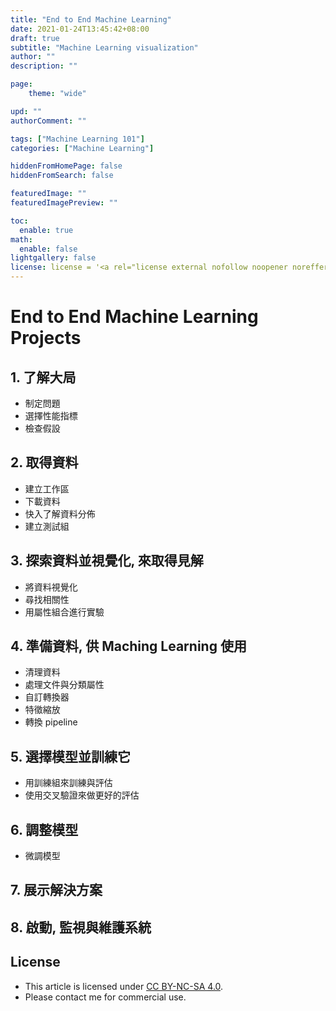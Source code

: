 ```yaml
---
title: "End to End Machine Learning"
date: 2021-01-24T13:45:42+08:00
draft: true
subtitle: "Machine Learning visualization"
author: ""
description: ""

page:
    theme: "wide"

upd: ""
authorComment: ""

tags: ["Machine Learning 101"]
categories: ["Machine Learning"]

hiddenFromHomePage: false
hiddenFromSearch: false

featuredImage: ""
featuredImagePreview: ""

toc:
  enable: true
math:
  enable: false
lightgallery: false
license: license = '<a rel="license external nofollow noopener noreffer" href="https://creativecommons.org/licenses/by-nc/4.0/" target="_blank">CC BY-NC 4.0</a>
---
```


# End to End Machine Learning Projects

## 1. 了解大局

- 制定問題
- 選擇性能指標
- 檢查假設

## 2. 取得資料

- 建立工作區
- 下載資料
- 快入了解資料分佈
- 建立測試組
  
## 3. 探索資料並視覺化, 來取得見解

- 將資料視覺化
- 尋找相關性
- 用屬性組合進行實驗

## 4. 準備資料, 供 Maching Learning 使用

- 清理資料
- 處理文件與分類屬性
- 自訂轉換器
- 特徵縮放
- 轉換 pipeline

## 5. 選擇模型並訓練它

- 用訓練組來訓練與評估
- 使用交叉驗證來做更好的評估

## 6. 調整模型

- 微調模型

## 7. 展示解決方案

## 8. 啟動, 監視與維護系統

<!-- ![Alt text](/img/markmap.png) -->

## License
* This article is licensed under [CC BY-NC-SA 4.0](https://creativecommons.org/licenses/by-nc-sa/4.0/).
* Please contact me for commercial use.
